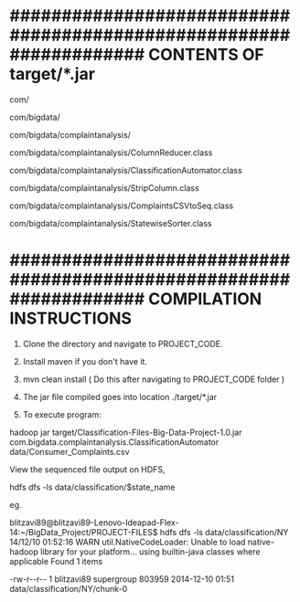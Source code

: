 ###################################################################
CONTENTS OF target/*.jar
==================
com/

com/bigdata/

com/bigdata/complaintanalysis/

com/bigdata/complaintanalysis/ColumnReducer.class

com/bigdata/complaintanalysis/ClassificationAutomator.class

com/bigdata/complaintanalysis/StripColumn.class

com/bigdata/complaintanalysis/ComplaintsCSVtoSeq.class

com/bigdata/complaintanalysis/StatewiseSorter.class

###################################################################
COMPILATION INSTRUCTIONS
==================

1) Clone the directory and navigate to PROJECT_CODE.

2) Install maven if you don't have it.

3) mvn clean install ( Do this after navigating to PROJECT_CODE folder )

4) The jar file compiled goes into location ./target/*.jar

5) To execute program:

hadoop jar target/Classification-Files-Big-Data-Project-1.0.jar com.bigdata.complaintanalysis.ClassificationAutomator data/Consumer_Complaints.csv

View the sequenced file output on HDFS,

hdfs dfs -ls data/classification/$state_name

eg.

blitzavi89@blitzavi89-Lenovo-Ideapad-Flex-14:~/BigData_Project/PROJECT-FILES$ hdfs dfs -ls data/classification/NY
14/12/10 01:52:16 WARN util.NativeCodeLoader: Unable to load native-hadoop library for your platform... using builtin-java classes where applicable
Found 1 items

-rw-r--r--   1 blitzavi89 supergroup     803959 2014-12-10 01:51 data/classification/NY/chunk-0


 
